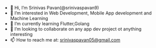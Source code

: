 - 👋 Hi, I’m Srinivas Pavan(@srinivaspavan9)
- 👀 I’m interested in Web Development, Mobile App development and Machine Learning
- 🌱 I’m currently learning Flutter,Golang
- 💞️ I’m looking to collaborate on any app dev project ot anything interesting
- 📫 How to reach me at: srinivaspavan05@gmail.com

<!---
srinivaspavan9/srinivaspavan9 is a ✨ special ✨ repository because its `README.md` (this file) appears on your GitHub profile.
You can click the Preview link to take a look at your changes.
--->
